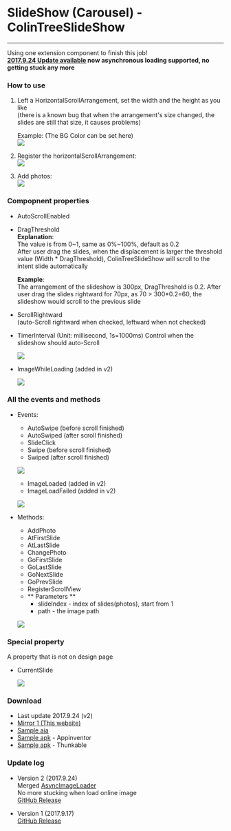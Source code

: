 # SlideShow (Carousel) - ColinTreeSlideShow

---

Using one extension component to finish this job!  
**[2017.9.24 Update available](#update-log) now asynchronous loading supported, no getting stuck any more**

### How to use

1. Left a HorizontalScrollArrangement, set the width and the height as you like  
   (there is a known bug that when the arrangement's size changed, the slides are still that size, it causes problems)  

   Example: (The BG Color can be set here)  
   ![](../images/ColinTreeSlideShow/DesignPageScreenshot.png)

2. Register the horizontalScrollArrangement:  
   ![](../images/ColinTreeSlideShow/register.png)

3. Add photos:  
   ![](../images/ColinTreeSlideShow/AddPhoto.png)



### Compopnent properties

* AutoScrollEnabled
* DragThreshold  
  **Explanation**:  
  The value is from 0~1, same as 0%~100%, default as 0.2  
  After user drag the slides, when the displacement is larger the threshold value (Width * DragThreshold), ColinTreeSlideShow will scroll to the intent slide automatically  

  **Example**:  
  The arrangement of the slideshow is 300px, DragThreshold is 0.2. After user drag the slides rightward for 70px, as 70 > 300*0.2=60, the slideshow would scroll to the previous slide
* ScrollRightward  
  (auto-Scroll rightward when checked, leftward when not checked)  
* TimerInterval (Unit: millisecond, 1s=1000ms)
  Control when the slideshow should auto-Scroll  
  
  ![](../images/ColinTreeSlideShow/Properties.png)

* ImageWhileLoading (added in v2)

  ![](../images/ColinTreeSlideshow/v2_newProperties.png)


### All the events and methods

* Events:
  * AutoSwipe (before scroll finished)
  * AutoSwiped (after scroll finished)
  * SlideClick
  * Swipe (before scroll finished)
  * Swiped (after scroll finished)

  ![](../images/ColinTreeSlideShow/Events.png)

  * ImageLoaded (added in v2)
  * ImageLoadFailed (added in v2)

  ![](../images/ColinTreeSlideshow/v2_newEvents.png)

* Methods:
  * AddPhoto
  * AtFirstSlide
  * AtLastSlide
  * ChangePhoto
  * GoFirstSlide
  * GoLastSlide
  * GoNextSlide
  * GoPrevSlide
  * RegisterScrollView
  * ** Parameters **
    * slideIndex - index of slides(photos), start from 1
    * path - the image path

  ![](../images/ColinTreeSlideShow/Methods.png)

### Special property

A property that is not on design page
* CurrentSlide

  ![](../images/ColinTreeSlideShow/CurrentSlide.png)


### Download
* Last update 2017.9.24 (v2)
* <a href="/aix/cn.colintree.aix.ColinTreeSlideshow.aix" target="_blank">Mirror 1 (This website)</a>
* [Sample aia](https://github.com/ColinTree/aix_colintree_cn/releases/download/ColinTreeSlideShow_v2/ColinTreeSlideshowTest.aia)  
* [Sample apk](https://github.com/ColinTree/aix_colintree_cn/releases/download/ColinTreeSlideShow_v2/ColinTreeSlideshowTest_appinventor.apk) - Appinventor  
* [Sample apk](https://github.com/ColinTree/aix_colintree_cn/releases/download/ColinTreeSlideShow_v2/ColinTreeSlideshowTest_thunkable.apk) - Thunkable  

### Update log

* Version 2 (2017.9.24)  
  Merged [AsyncImageLoader](AsyncImageLoader)  
  No more stucking when load online image  
  [GitHub Release](https://github.com/ColinTree/aix_colintree_cn/releases/tag/ColinTreeSlideShow_v2)

* Version 1 (2017.9.17)  
  [GitHub Release](https://github.com/ColinTree/aix_colintree_cn/releases/tag/ColinTreeSlideShow)